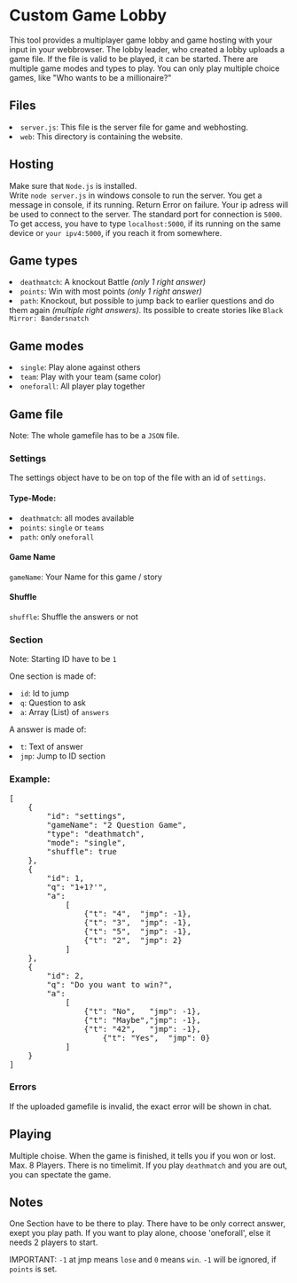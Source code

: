 <h1> Custom Game Lobby</h1>
<p>This tool provides a multiplayer game lobby and game hosting with your input in your webbrowser. The lobby leader, who created a lobby uploads a game file.
If the file is valid to be played, it can be started. There are multiple game modes and types to play. You can only play multiple choice games, like "Who wants to be a millionaire?"</p>

<h2>Files</h2>
<li><code>server.js</code>: This file is the server file for game and webhosting.</li>
<li><code>web</code>: This directory is containing the website.</li>

<h2>Hosting</h2>
<p>Make sure that <code>Node.js</code> is installed.<br>
Write <code>node server.js</code> in windows console to run the server. You get a message in console, if its running.
Return Error on failure. 
Your ip adress will be used to connect to the server. The standard port for connection is <code>5000</code>. To get access, you have to
type <code>localhost:5000</code>, if its running on the same device or <code>your ipv4:5000</code>, if you reach it from somewhere.</p>
  
<h2>Game types</h2>
<p><li><code>deathmatch</code>: A knockout Battle <em>(only 1 right answer)</em></li>
<li><code>points</code>: Win with most points <em>(only 1 right answer)</em></li>
<li><code>path</code>: Knockout, but possible to jump back to earlier questions and do them again <em>(multiple right answers)</em>. Its possible to create stories like <code>Black Mirror: Bandersnatch</code></li></p>

<h2>Game modes</h2>
<p><li><code>single</code>: Play alone against others</li>
<li><code>team</code>: Play with your team (same color)</li>
<li><code>oneforall</code>: All player play together</li></p>

<h2>Game file</h2>
<p>Note: The whole gamefile has to be a <code>JSON</code> file.</p>
<h3>Settings</h3>
<p>The settings object have to be on top of the file with an id of <code>settings</code>.</p>
<h4>Type-Mode:</h4>
<li><code>deathmatch</code>: all modes available</li>
<li><code>points</code>: <code>single</code> or <code>teams</code></li>
<li><code>path</code>: only <code>oneforall</code></li>
<h4>Game Name</h4>
<p><code>gameName</code>: Your Name for this game / story</p>
<h4>Shuffle</h4>
<p><code>shuffle</code>: Shuffle the answers or not</p>
<h3>Section</h3>
<p>Note: Starting ID have to be <code>1</code></p>
<p>One section is made of:</p>
<li><code>id</code>: Id to jump</li>
<li><code>q</code>: Question to ask</li>
<li><code>a</code>: Array (List) of <code>answers</code></li>
<p>A answer is made of:</p>
<li><code>t</code>: Text of answer</li>
<li><code>jmp</code>: Jump to ID section</li>
<h3>Example:</h3>
  <pre>[
	{
		"id": "settings",
		"gameName": "2 Question Game",
		"type": "deathmatch",
		"mode": "single",
		"shuffle": true
	},
	{
		"id": 1,
		"q": "1+1?'",
		"a":
			[	
				{"t": "4",	"jmp": -1},
				{"t": "3",	"jmp": -1},
				{"t": "5",	"jmp": -1},
				{"t": "2",	"jmp": 2}
			]
	},
	{
		"id": 2,
		"q": "Do you want to win?",
		"a":
			[
				{"t": "No",   "jmp": -1},
				{"t": "Maybe","jmp": -1},
				{"t": "42",   "jmp": -1},
        			{"t": "Yes",  "jmp": 0}
			]
	}
]</pre>
<h3>Errors</h3>
<p>If the uploaded gamefile is invalid, the exact error will be shown in chat.</p>
<h2>Playing</h2>
<p>Multiple choise. When the game is finished, it tells you if you won or lost. Max. 8 Players. There is no timelimit. If you play <code>deathmatch</code> and you are out, you can spectate the game.</p>

<h2>Notes</h2>
<p>One Section have to be there to play. There have to be only correct answer, exept you play path. If you want to play alone, choose 'oneforall', else it needs 2 players to start.</p>
  <p>IMPORTANT: <code>-1</code> at jmp means <code>lose</code> and <code>0</code> means <code>win</code>. <code>-1</code> will be ignored, if <code>points</code> is set.</p>
